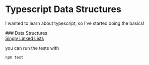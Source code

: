 # Typescript Data Structures
I wanted to learn about typescript, so I've started doing the basics!

### Data Structures  
[Singly Linked Lists](./src/SinglyLinkedList)

you can run the tests with
```bash
npm test
```
